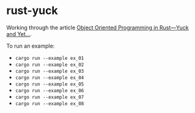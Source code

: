 # rust-yuck

Working through the article [Object Oriented Programming in Rust—Yuck and Yet...](https://www.shanecelis.com/posts/object-oriented-rust-yuck-and-yet/).

To run an example:

* `cargo run --example ex_01`
* `cargo run --example ex_02`
* `cargo run --example ex_03`
* `cargo run --example ex_04`
* `cargo run --example ex_05`
* `cargo run --example ex_06`
* `cargo run --example ex_07`
* `cargo run --example ex_08`

